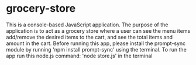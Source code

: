 # grocery-store

This is a console-based JavaScript application. The purpose of the application is to act as a grocery store where a user can see the menu items add/remove the desired items to the cart, and see the total items and amount in the cart.
Before running this app, please install the prompt-sync module by running 'npm install prompt-sync' using the terminal. To run the app run this node.js command: 'node store.js' in the terminal
